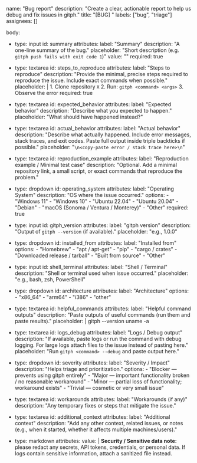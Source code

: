name: "Bug report"
description: "Create a clear, actionable report to help us debug and fix issues in gitph."
title: "[BUG] "
labels: ["bug", "triage"]
assignees: []

body:
  - type: input
    id: summary
    attributes:
      label: "Summary"
      description: "A one-line summary of the bug."
      placeholder: "Short description (e.g. `gitph push fails with exit code 1`)"
      value: ""
      required: true

  - type: textarea
    id: steps_to_reproduce
    attributes:
      label: "Steps to reproduce"
      description: "Provide the minimal, precise steps required to reproduce the issue. Include exact commands when possible."
      placeholder: |
        1. Clone repository `X`
        2. Run: `gitph <command> <args>`
        3. Observe the error
      required: true

  - type: textarea
    id: expected_behavior
    attributes:
      label: "Expected behavior"
      description: "Describe what you expected to happen."
      placeholder: "What should have happened instead?"

  - type: textarea
    id: actual_behavior
    attributes:
      label: "Actual behavior"
      description: "Describe what actually happened. Include error messages, stack traces, and exit codes. Paste full output inside triple backticks if possible."
      placeholder: "```\n<copy-paste error / stack trace here>\n```"

  - type: textarea
    id: reproduction_example
    attributes:
      label: "Reproduction example / Minimal test case"
      description: "Optional. Add a minimal repository link, a small script, or exact commands that reproduce the problem."

  - type: dropdown
    id: operating_system
    attributes:
      label: "Operating System"
      description: "OS where the issue occurred."
      options:
        - "Windows 11"
        - "Windows 10"
        - "Ubuntu 22.04"
        - "Ubuntu 20.04"
        - "Debian"
        - "macOS (Sonoma / Ventura / Monterey)"
        - "Other"
      required: true

  - type: input
    id: gitph_version
    attributes:
      label: "gitph version"
      description: "Output of `gitph --version` (if available)."
      placeholder: "e.g., 1.0.0"

  - type: dropdown
    id: installed_from
    attributes:
      label: "Installed from"
      options:
        - "Homebrew"
        - "apt / apt-get"
        - "pip"
        - "cargo / crates"
        - "Downloaded release / tarball"
        - "Built from source"
        - "Other"

  - type: input
    id: shell_terminal
    attributes:
      label: "Shell / Terminal"
      description: "Shell or terminal used when issue occurred."
      placeholder: "e.g., bash, zsh, PowerShell"

  - type: dropdown
    id: architecture
    attributes:
      label: "Architecture"
      options:
        - "x86_64"
        - "arm64"
        - "i386"
        - "other"

  - type: textarea
    id: helpful_commands
    attributes:
      label: "Helpful command outputs"
      description: "Paste outputs of useful commands (run them and paste results)."
      placeholder: |
        gitph --version
        uname -a

  - type: textarea
    id: logs_debug
    attributes:
      label: "Logs / Debug output"
      description: "If available, paste logs or run the command with debug logging. For large logs attach files to the issue instead of pasting here."
      placeholder: "Run `gitph <command> --debug` and paste output here."

  - type: dropdown
    id: severity
    attributes:
      label: "Severity / Impact"
      description: "Helps triage and prioritization."
      options:
        - "Blocker — prevents using gitph entirely"
        - "Major — important functionality broken / no reasonable workaround"
        - "Minor — partial loss of functionality; workaround exists"
        - "Trivial — cosmetic or very small issue"

  - type: textarea
    id: workarounds
    attributes:
      label: "Workarounds (if any)"
      description: "Any temporary fixes or steps that mitigate the issue."

  - type: textarea
    id: additional_context
    attributes:
      label: "Additional context"
      description: "Add any other context, related issues, or notes (e.g., when it started, whether it affects multiple machines/users)."

  - type: markdown
    attributes:
      value: |
        **Security / Sensitive data note:** please redact any secrets, API tokens, credentials, or personal data. If logs contain sensitive information, attach a sanitized file instead.

